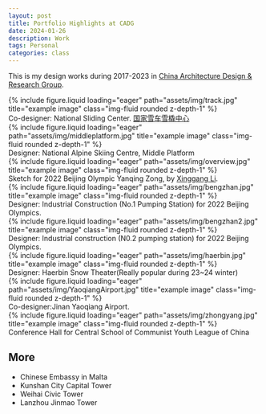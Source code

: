 ```yaml
---
layout: post
title: Portfolio Highlights at CADG
date: 2024-01-26
description: Work
tags: Personal
categories: class
---
```

This is my design works during 2017-2023 in [China Architecture Design & Research Group](https://cadg.com.cn/en/about/).


<div class="row">
    <div class="col-sm mt-3 mt-md-0">
        {% include figure.liquid loading="eager" path="assets/img/track.jpg" title="example image" class="img-fluid rounded z-depth-1" %}
    </div>
</div>
<div class="caption">
    Co-designer: National Sliding Center. <a href = "https://www.thepaper.cn/newsDetail_forward_16791169">国家雪车雪橇中心</a>
    
</div>

<div class="row">
    <div class="col-sm mt-3 mt-md-0">
        {% include figure.liquid loading="eager" path="assets/img/middleplatform.jpg" title="example image" class="img-fluid rounded z-depth-1" %}
    </div>
</div>
<div class="caption">
    Designer: National Alpine Skiing Centre, Middle Platform
</div>

<div class="row">
    <div class="col-sm mt-3 mt-md-0">
        {% include figure.liquid loading="eager" path="assets/img/overview.jpg" title="example image" class="img-fluid rounded z-depth-1" %}
    </div>
</div>
<div class="caption">
    Sketch for 2022 Beijing Olympic Yanqing Zong, by <a href="https://en.wikipedia.org/wiki/Li_Xinggang">Xinggang Li</a>. 
</div>

<div class="row">
    <div class="col-sm mt-3 mt-md-0">
        {% include figure.liquid loading="eager" path="assets/img/bengzhan.jpg" title="example image" class="img-fluid rounded z-depth-1" %}
    </div>
</div>
<div class="caption">
    Designer: Industrial Construction (No.1 Pumping Station) for 2022 Beijing Olympics.
</div>

<div class="row">
    <div class="col-sm mt-3 mt-md-0">
        {% include figure.liquid loading="eager" path="assets/img/bengzhan2.jpg" title="example image" class="img-fluid rounded z-depth-1" %}
    </div>
</div>
<div class="caption">
    Designer: Industrial construction (N0.2 pumping station) for 2022 Beijing Olympics.
</div>

<div class="row">
    <div class="col-sm mt-3 mt-md-0">
        {% include figure.liquid loading="eager" path="assets/img/haerbin.jpg" title="example image" class="img-fluid rounded z-depth-1" %}
    </div>
</div>
<div class="caption">
    Designer: Haerbin Snow Theater(Really popular during 23~24 winter)
</div>

<div class="row">
    <div class="col-sm mt-3 mt-md-0">
        {% include figure.liquid loading="eager" path="assets/img/YaoqiangAirport.jpg" title="example image" class="img-fluid rounded z-depth-1" %}
    </div>
</div>
<div class="caption">
    Co-designer:Jinan Yaoqiang Airport. 
</div>

<div class="row">
    <div class="col-sm mt-3 mt-md-0">
        {% include figure.liquid loading="eager" path="assets/img/zhongyang.jpg" title="example image" class="img-fluid rounded z-depth-1" %}
    </div>
</div>
<div class="caption">
   Conference Hall for Central School of Communist Youth League of China 
</div>


## More
- Chinese Embassy in Malta
- Kunshan City Capital Tower
- Weihai Civic Tower
- Lanzhou Jinmao Tower


